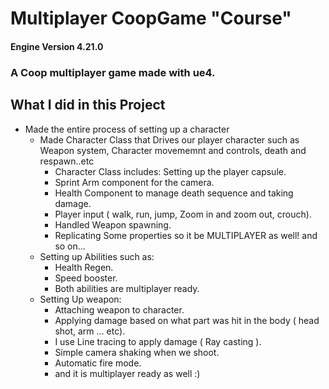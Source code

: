 # Multiplayer CoopGame "Course"
#### Engine Version 4.21.0
### A Coop multiplayer game made with ue4.

## What I did in this Project
  * Made the entire process of setting up a character
    * Made Character Class that Drives our player character such as Weapon system, Character movememnt and controls, death and     respawn..etc
      * Character Class includes: Setting up the player capsule.
      * Sprint Arm component for the camera.
      * Health Component to manage death sequence and taking damage.
      * Player input ( walk, run, jump, Zoom in and zoom out, crouch).
      * Handled Weapon spawning.
      * Replicating Some properties so it be MULTIPLAYER as well! and so on...
    * Setting up Abilities such as:
      * Health Regen.
      * Speed booster.
      * Both abilities are multiplayer ready.
    * Setting Up weapon:
      * Attaching weapon to character.
      * Applying damage based on what part was hit in the body ( head shot, arm ... etc).
      * I use Line tracing to apply damage ( Ray casting ).
      * Simple camera shaking when we shoot.
      * Automatic fire mode.
      * and it is multiplayer ready as well :)
    
      
